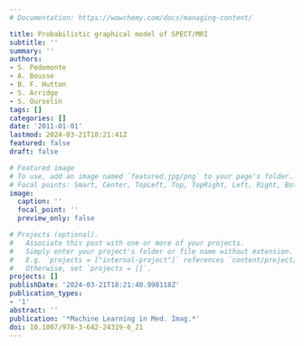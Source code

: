```yaml
---
# Documentation: https://wowchemy.com/docs/managing-content/

title: Probabilistic graphical model of SPECT/MRI
subtitle: ''
summary: ''
authors:
- S. Pedemonte
- A. Bousse
- B. F. Hutton
- S. Arridge
- S. Ourselin
tags: []
categories: []
date: '2011-01-01'
lastmod: 2024-03-21T18:21:41Z
featured: false
draft: false

# Featured image
# To use, add an image named `featured.jpg/png` to your page's folder.
# Focal points: Smart, Center, TopLeft, Top, TopRight, Left, Right, BottomLeft, Bottom, BottomRight.
image:
  caption: ''
  focal_point: ''
  preview_only: false

# Projects (optional).
#   Associate this post with one or more of your projects.
#   Simply enter your project's folder or file name without extension.
#   E.g. `projects = ["internal-project"]` references `content/project/deep-learning/index.md`.
#   Otherwise, set `projects = []`.
projects: []
publishDate: '2024-03-21T18:21:40.998118Z'
publication_types:
- '1'
abstract: ''
publication: '*Machine Learning in Med. Imag.*'
doi: 10.1007/978-3-642-24319-6_21
---
```

